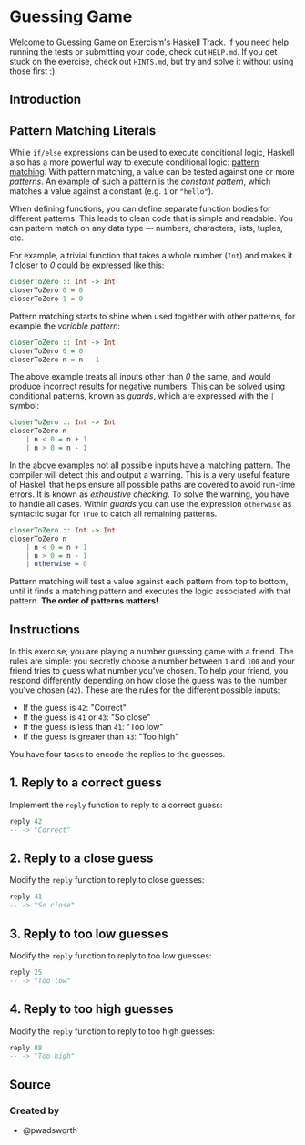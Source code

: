 # Guessing Game

Welcome to Guessing Game on Exercism's Haskell Track.
If you need help running the tests or submitting your code, check out `HELP.md`.
If you get stuck on the exercise, check out `HINTS.md`, but try and solve it without using those first :)

## Introduction

## Pattern Matching Literals

While `if/else` expressions can be used to execute conditional logic, Haskell also has a more powerful way to execute conditional logic: [pattern matching][pattern-matching].
With pattern matching, a value can be tested against one or more _patterns_.
An example of such a pattern is the _constant pattern_, which matches a value against a constant (e.g. `1` or `"hello"`).

When defining functions, you can define separate function bodies for different patterns.
This leads to clean code that is simple and readable.
You can pattern match on any data type — numbers, characters, lists, tuples, etc.

For example, a trivial function that takes a whole number (`Int`) and makes it _1_ closer to _0_ could be expressed like this:

```haskell
closerToZero :: Int -> Int
closerToZero 0 = 0
closerToZero 1 = 0
```

Pattern matching starts to shine when used together with other patterns, for example the _variable pattern_:

```haskell
closerToZero :: Int -> Int
closerToZero 0 = 0
closerToZero n = n - 1
```

The above example treats all inputs other than _0_ the same, and would produce incorrect results for negative numbers.
This can be solved using conditional patterns, known as _guards_, which are expressed with the `|` symbol:

```haskell
closerToZero :: Int -> Int
closerToZero n
    | n < 0 = n + 1
    | n > 0 = n - 1
```

In the above examples not all possible inputs have a matching pattern.
The compiler will detect this and output a warning.
This is a very useful feature of Haskell that helps ensure all possible paths are covered to avoid run-time errors.
It is known as _exhaustive checking_.
To solve the warning, you have to handle all cases.
Within _guards_ you can use the expression `otherwise` as syntactic sugar for `True` to catch all remaining patterns.

```haskell
closerToZero :: Int -> Int
closerToZero n
    | n < 0 = n + 1
    | n > 0 = n - 1
    | otherwise = 0
```

Pattern matching will test a value against each pattern from top to bottom, until it finds a matching pattern and executes the logic associated with that pattern.
**The order of patterns matters!**

[pattern-matching]: https://learnyouahaskell.github.io/syntax-in-functions#pattern-matching

## Instructions

In this exercise, you are playing a number guessing game with a friend.
The rules are simple: you secretly choose a number between `1` and `100` and your friend tries to guess what number you've chosen.
To help your friend, you respond differently depending on how close the guess was to the number you've chosen (`42`).
These are the rules for the different possible inputs:

- If the guess is `42`: "Correct"
- If the guess is `41` or `43`: "So close"
- If the guess is less than `41`: "Too low"
- If the guess is greater than `43`: "Too high"

You have four tasks to encode the replies to the guesses.

## 1. Reply to a correct guess

Implement the `reply` function to reply to a correct guess:

```haskell
reply 42
-- -> "Correct"
```

## 2. Reply to a close guess

Modify the `reply` function to reply to close guesses:

```haskell
reply 41
-- -> "So close"
```

## 3. Reply to too low guesses

Modify the `reply` function to reply to too low guesses:

```haskell
reply 25
-- -> "Too low"
```

## 4. Reply to too high guesses

Modify the `reply` function to reply to too high guesses:

```haskell
reply 88
-- -> "Too high"
```

## Source

### Created by

- @pwadsworth